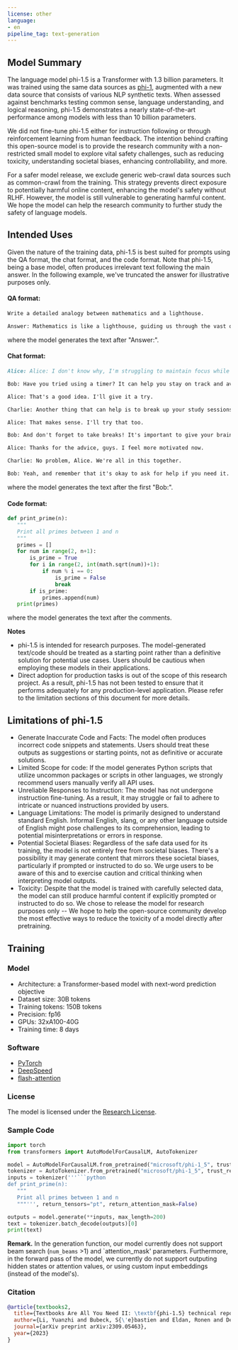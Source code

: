```yaml
---
license: other
language:
- en
pipeline_tag: text-generation
---
```

## Model Summary

The language model phi-1.5 is a Transformer with 1.3 billion parameters. It was trained using the same data sources as [phi-1](https://huggingface.co/microsoft/phi-1), augmented with a new data source that consists of various NLP synthetic texts. When assessed against benchmarks testing common sense, language understanding, and logical reasoning, phi-1.5 demonstrates a nearly state-of-the-art performance among models with less than 10 billion parameters.

We did not fine-tune phi-1.5 either for instruction following or through reinforcement learning from human feedback. The intention behind crafting this open-source model is to provide the research community with a non-restricted small model to explore vital safety challenges, such as reducing toxicity, understanding societal biases, enhancing controllability, and more.

For a safer model release, we exclude generic web-crawl data sources such as common-crawl from the training. This strategy prevents direct exposure to potentially harmful online content, enhancing the model's safety without RLHF. However, the model is still vulnerable to generating harmful content. We hope the model can help the research community to further study the safety of language models.

## Intended Uses
Given the nature of the training data, phi-1.5 is best suited for prompts using the QA format, the chat format, and the code format. Note that phi-1.5, being a base model, often produces irrelevant text following the main answer. In the following example, we've truncated the answer for illustrative purposes only.

#### QA format:

```markdown
Write a detailed analogy between mathematics and a lighthouse.

Answer: Mathematics is like a lighthouse, guiding us through the vast ocean of numbers and calculations. Just as a lighthouse illuminates the darkness, mathematics provides us with a clear path to navigate through complex problems. It helps us make sense of the world around us, just like a lighthouse helps ships find their way home.
```
where the model generates the text after "Answer:".

#### Chat format:

```markdown
Alice: Alice: I don't know why, I'm struggling to maintain focus while studying. Any suggestions?

Bob: Have you tried using a timer? It can help you stay on track and avoid distractions.

Alice: That's a good idea. I'll give it a try.

Charlie: Another thing that can help is to break up your study sessions into smaller chunks. It's easier to concentrate on one thing at a time.

Alice: That makes sense. I'll try that too.

Bob: And don't forget to take breaks! It's important to give your brain a rest so you can come back to your studies with a fresh perspective.

Alice: Thanks for the advice, guys. I feel more motivated now.

Charlie: No problem, Alice. We're all in this together.

Bob: Yeah, and remember that it's okay to ask for help if you need it. We're here to support each other.
```
where the model generates the text after the first "Bob:".

#### Code format:
```python
def print_prime(n):
   """
   Print all primes between 1 and n
   """
   primes = []
   for num in range(2, n+1):
       is_prime = True
       for i in range(2, int(math.sqrt(num))+1):
           if num % i == 0:
               is_prime = False
               break
       if is_prime:
           primes.append(num)
   print(primes)
```
where the model generates the text after the comments.

**Notes**
* phi-1.5 is intended for research purposes. The model-generated text/code should be treated as a starting point rather than a definitive solution for potential use cases. Users should be cautious when employing these models in their applications.
* Direct adoption for production tasks is out of the scope of this research project. As a result, phi-1.5 has not been tested to ensure that it performs adequately for any production-level application. Please refer to the limitation sections of this document for more details. 

## Limitations of phi-1.5

* Generate Inaccurate Code and Facts: The model often produces incorrect code snippets and statements. Users should treat these outputs as suggestions or starting points, not as definitive or accurate solutions.
* Limited Scope for code: If the model generates Python scripts that utilize uncommon packages or scripts in other languages, we strongly recommend users manually verify all API uses.
* Unreliable Responses to Instruction: The model has not undergone instruction fine-tuning. As a result, it may struggle or fail to adhere to intricate or nuanced instructions provided by users.
* Language Limitations: The model is primarily designed to understand standard English.  Informal English, slang, or any other language outside of English might pose challenges to its comprehension, leading to potential misinterpretations or errors in response.
* Potential Societal Biases: Regardless of the safe data used for its training, the model is not entirely free from societal biases. There's a possibility it may generate content that mirrors these societal biases, particularly if prompted or instructed to do so. We urge users to be aware of this and to exercise caution and critical thinking when interpreting model outputs.
* Toxicity: Despite that the model is trained with carefully selected data, the model can still produce harmful content if explicitly prompted or instructed to do so. We chose to release the model for research purposes only -- We hope to help the open-source community develop the most effective ways to reduce the toxicity of a model directly after pretraining.

## Training

### Model
* Architecture: a Transformer-based model with next-word prediction objective
* Dataset size: 30B tokens
* Training tokens: 150B tokens
* Precision: fp16
* GPUs: 32xA100-40G
* Training time: 8 days

### Software
* [PyTorch](https://github.com/pytorch/pytorch)
* [DeepSpeed](https://github.com/microsoft/DeepSpeed)
* [flash-attention](https://github.com/HazyResearch/flash-attention)

### License
The model is licensed under the [Research License](https://huggingface.co/microsoft/phi-1_5/resolve/main/Research%20License.docx).

### Sample Code
```python
import torch
from transformers import AutoModelForCausalLM, AutoTokenizer

model = AutoModelForCausalLM.from_pretrained("microsoft/phi-1_5", trust_remote_code=True, torch_dtype="auto")
tokenizer = AutoTokenizer.from_pretrained("microsoft/phi-1_5", trust_remote_code=True, torch_dtype="auto")
inputs = tokenizer('''```python
def print_prime(n):
   """
   Print all primes between 1 and n
   """''', return_tensors="pt", return_attention_mask=False)

outputs = model.generate(**inputs, max_length=200)
text = tokenizer.batch_decode(outputs)[0]
print(text)
```

**Remark.** In the generation function, our model currently does not support beam search (`num_beams` >1) and `attention_mask' parameters. 
Furthermore, in the forward pass of the model, we currently do not support outputing hidden states or attention values, or using custom input embeddings (instead of the model's).

### Citation
```bib
@article{textbooks2,
  title={Textbooks Are All You Need II: \textbf{phi-1.5} technical report},
  author={Li, Yuanzhi and Bubeck, S{\'e}bastien and Eldan, Ronen and Del Giorno, Allie and Gunasekar, Suriya and Lee, Yin Tat},
  journal={arXiv preprint arXiv:2309.05463},
  year={2023}
}
```